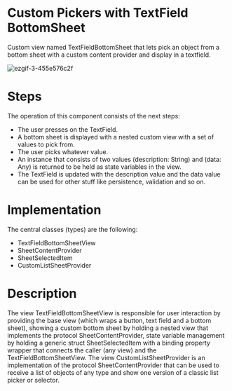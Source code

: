 # Custom Pickers with TextField BottomSheet
 Custom view named TextFieldBottomSheet that lets pick an object from a bottom sheet with a custom content provider and display in a textfield.

![ezgif-3-455e576c2f](https://github.com/user-attachments/assets/64e74c77-b953-4bdf-b995-4c611bf39f1b)

# Steps

The operation of this component consists of the next steps:
* The user presses on the TextField.
* A bottom sheet is displayed with a nested custom view with a set of values to pick from.
* The user picks whatever value.
* An instance that consists of two values (description: String) and (data: Any) is returned to be held as state variables in the view.
* The TextField is updated with the description value and the data value can be used for other stuff like persistence, validation and so on.

# Implementation

The central classes (types) are the following:
* TextFieldBottomSheetView
* SheetContentProvider
* SheetSelectedItem
* CustomListSheetProvider

# Description

The view TextFieldBottomSheetView is responsible for user interaction by providing the base view (which wraps a button, text field and a bottom sheet), showing a custom bottom sheet by holding a nested view that implements the protocol SheetContentProvider, state variable management by holding a generic struct SheetSelectedItem with a binding property wrapper that connects the caller (any view) and the TextFieldBottomSheetView.
The view CustomListSheetProvider is an implementation of the protocol SheetContentProvider that can be used to receive a list of objects of any type and show one version of a classic list picker or selector.
